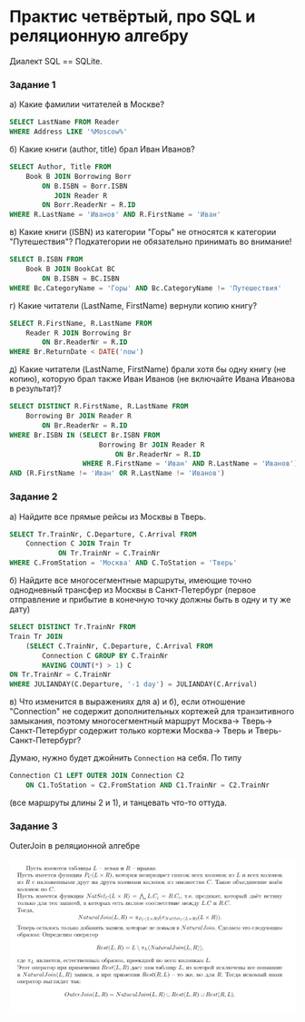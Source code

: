 # Практис четвёртый, про SQL и реляционную алгебру

Диалект SQL == SQLite.

### Задание 1
а) Какие фамилии читателей в Москве?

```sql
SELECT LastName FROM Reader
WHERE Address LIKE '%Moscow%'
```

б) Какие книги (author, title) брал Иван Иванов? 

```sql
SELECT Author, Title FROM
    Book B JOIN Borrowing Borr
        ON B.ISBN = Borr.ISBN
           JOIN Reader R
        ON Borr.ReaderNr = R.ID
WHERE R.LastName = 'Иванов' AND R.FirstName = 'Иван'
```

в) Какие книги (ISBN) из категории "Горы" не относятся к категории "Путешествия"? Подкатегории не обязательно принимать во внимание!

```sql
SELECT B.ISBN FROM
	Book B JOIN BookCat BC
    	ON B.ISBN = BC.ISBN
WHERE Bc.CategoryName = 'Горы' AND Bc.CategoryName != 'Путешествия'
```

г) Какие читатели (LastName, FirstName) вернули копию книгу?

```sql
SELECT R.FirstName, R.LastName FROM
	Reader R JOIN Borrowing Br
    	ON Br.ReaderNr = R.ID
WHERE Br.ReturnDate < DATE('now')
```

д) Какие читатели (LastName, FirstName) брали хотя бы одну книгу (не копию), которую брал также Иван Иванов (не включайте Ивана Иванова в результат)?

```sql
SELECT DISTINCT R.FirstName, R.LastName FROM
	Borrowing Br JOIN Reader R
    	ON Br.ReaderNr = R.ID
WHERE Br.ISBN IN (SELECT Br.ISBN FROM
                      Borrowing Br JOIN Reader R
                          ON Br.ReaderNr = R.ID
                  WHERE R.FirstName = 'Иван' AND R.LastName = 'Иванов')
AND (R.FirstName != 'Иван' OR R.LastName != 'Иванов')
```


### Задание 2

а) Найдите все прямые рейсы из Москвы в Тверь. 

```sql
SELECT Tr.TrainNr, C.Departure, C.Arrival FROM
	Connection C JOIN Train Tr 
    		ON Tr.TrainNr = C.TrainNr
WHERE C.FromStation = 'Москва' AND C.ToStation = 'Тверь'
```

б) Найдите все многосегментные маршруты, имеющие точно однодневный трансфер из Москвы в Санкт-Петербург (первое отправление и прибытие в конечную точку должны быть в одну и ту же дату)

```sql
SELECT DISTINCT Tr.TrainNr FROM
Train Tr JOIN
    (SELECT C.TrainNr, C.Departure, C.Arrival FROM
     	Connection C GROUP BY C.TrainNr
     	HAVING COUNT(*) > 1) C
ON Tr.TrainNr = C.TrainNr
WHERE JULIANDAY(C.Departure, '-1 day') = JULIANDAY(C.Arrival)
```

в) Что изменится в выражениях для а) и б), если отношение "Connection" не содержит дополнительных кортежей для транзитивного замыкания, поэтому многосегментный маршрут Москва-> Тверь-> Санкт-Петербург содержит только кортежи Москва-> Тверь и Тверь-Санкт-Петербург?

Думаю, нужно будет джойнить `Connection` на себя.
По типу 
```sql
Connection C1 LEFT OUTER JOIN Connection C2
	ON C1.ToStation = C2.FromStation AND C1.TrainNr = C2.TrainNr
```
(все маршруты длины 2 и 1), и танцевать что-то оттуда.


### Задание 3
OuterJoin в реляционной алгебре

![](TexOuter.png)
